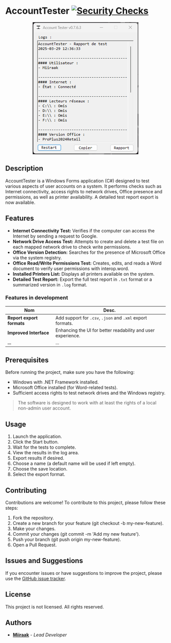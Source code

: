 # AccountTester [![Security Checks](https://github.com/Miiraak/Account-Tester/actions/workflows/security-checks.yml/badge.svg)](https://github.com/Miiraak/Account-Tester/actions/workflows/security-checks.yml)
<p align="center">
    <img src=".github/App.gif">
  
## Description
AccountTester is a Windows Forms application (C#) designed to test various aspects of user accounts on a system. It performs checks such as Internet connectivity, access rights to network drives, Office presence and permissions, as well as printer availability. A detailed test report export is now available.

## Features
- **Internet Connectivity Test:** Verifies if the computer can access the Internet by sending a request to Google.
- **Network Drive Access Test:** Attempts to create and delete a test file on each mapped network drive to check write permissions.
- **Office Version Detection:** Searches for the presence of Microsoft Office via the system registry.
- **Office Read/Write Permissions Test:** Creates, edits, and reads a Word document to verify user permissions with interop.word.
- **Installed Printers List:** Displays all printers available on the system.
- **Detailed Test Report:** Export the full test report in `.txt` format or a summarized version in `.log` format.

### Features in development
| Nom | Desc. |
|---|---|
| **Report export formats** | Add support for `.csv`, `.json` and `.xml` export formats. | 
| **Improved Interface** | 	Enhancing the UI for better readability and user experience. |
| **...** | ... |

## Prerequisites
Before running the project, make sure you have the following:

- Windows with .NET Framework installed.
- Microsoft Office installed (for Word-related tests).
- Sufficient access rights to test network drives and the Windows registry.
> The software is designed to work with at least the rights of a local non-admin user account.

## Usage
1. Launch the application.
2. Click the Start button.
3. Wait for the tests to complete.
4. View the results in the log area.
5. Export results if desired.
6. Choose a name (a default name will be used if left empty).
7. Choose the save location.
8. Select the export format.

## Contributing
Contributions are welcome! To contribute to this project, please follow these steps:

1. Fork the repository.
2. Create a new branch for your feature (git checkout -b my-new-feature).
3. Make your changes.
4. Commit your changes (git commit -m 'Add my new feature').
5. Push your branch (git push origin my-new-feature).
6. Open a Pull Request.

## Issues and Suggestions
If you encounter issues or have suggestions to improve the project, please use the [GitHub issue tracker](https://github.com/Miiraak/Account-Tester/issues).

## License
This project is not licensed. All rights reserved.

## Authors
- [**Miiraak**](https://github.com/miiraak) - *Lead Developer*
